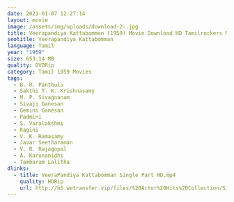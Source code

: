 ```yaml
---
date: 2021-01-07 12:27:14
layout: movie
image: /assets/img/uploads/download-2-.jpg
title: Veerapandiya Kattabomman (1959) Movie Download HD Tamilrockers Moviesda
seotitle: Veerapandiya Kattabomman
language: Tamil
year: "1959"
size: 653.14 MB
quality: DVDRip
category: Tamil 1959 Movies
tags:
  - B. R. Panthulu
  - Sakthi T. K. Krishnasamy
  - M. P. Sivagnanam
  - Sivaji Ganesan
  - Gemini Ganesan
  - Padmini
  - S. Varalakshmi
  - Ragini
  - V. K. Ramasamy
  - Javar Seetharaman
  - V. R. Rajagopal
  - A. Karunanidhi
  - Tambaram Lalitha
dlinks:
  - title: VeeraPandiya Kattabomman Single Part HD.mp4
    quality: HDRip
    url: http://b5.wetransfer.vip/files/%20Actor%20Hits%20Collection/Sivaji%20Movies%20Collections/VeeraPandiya%20Kattabomman%20(1959)/VeeraPandiya%20Kattabomman%20%20Single%20Part%20HD.mp4
---
```

